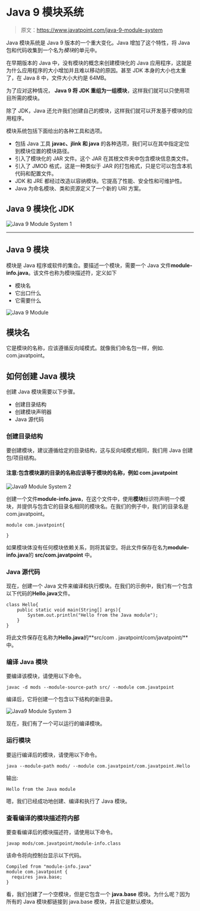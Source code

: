 # Java 9 模块系统

> 原文：<https://www.javatpoint.com/java-9-module-system>

Java 模块系统是 Java 9 版本的一个重大变化。Java 增加了这个特性，将 Java 包和代码收集到一个名为*模块*的单元中。

在早期版本的 Java 中，没有模块的概念来创建模块化的 Java 应用程序，这就是为什么应用程序的大小增加并且难以移动的原因。甚至 JDK 本身的大小也太重了，在 Java 8 中，文件大小大约是 64MB。

为了应对这种情况， **Java 9 将 JDK 重组为一组模块**，这样我们就可以只使用项目所需的模块。

除了 JDK，Java 还允许我们创建自己的模块，这样我们就可以开发基于模块的应用程序。

模块系统包括下面给出的各种工具和选项。

*   包括 Java 工具 **javac、jlink 和 java** 的各种选项，我们可以在其中指定定位到模块位置的模块路径。
*   引入了模块化的 JAR 文件。这个 JAR 在其根文件夹中包含模块信息类文件。
*   引入了 JMOD 格式，这是一种类似于 JAR 的打包格式，只是它可以包含本机代码和配置文件。
*   JDK 和 JRE 都经过改造以容纳模块。它提高了性能、安全性和可维护性。
*   Java 为命名模块、类和资源定义了一个新的 URI 方案。

## Java 9 模块化 JDK

![Java 9 Module System 1](../img/22fce40be232bf4cdd12e80d5d5849c7.png)

* * *

## Java 9 模块

模块是 Java 程序或软件的集合。要描述一个模块，需要一个 Java 文件**module-info.java**。该文件也称为模块描述符，定义如下

*   模块名
*   它出口什么
*   它需要什么

![Java 9 Module](../img/6a693f4878474eb27ec5be7b59e73072.png)

## 模块名

它是模块的名称，应该遵循反向域模式。就像我们命名包一样，例如. com.javatpoint。

## 如何创建 Java 模块

创建 Java 模块需要以下步骤。

*   创建目录结构
*   创建模块声明器
*   Java 源代码

### 创建目录结构

要创建模块，建议遵循给定的目录结构，这与反向域模式相同，我们用 Java 创建包/项目结构。

#### 注意:包含模块源的目录的名称应该等于模块的名称，例如 com.javatpoint

![Java9 Module System 2](../img/2ffda761dd5f13d8c138eedf25c14a33.png)

创建一个文件**module-info.java**，在这个文件中，使用**模块**标识符声明一个模块，并提供与包含它的目录名相同的模块名。在我们的例子中，我们的目录名是 com.javatpoint。

```
module com.javatpoint{

}

```

如果模块体没有任何模块依赖关系，则将其留空。将此文件保存在名为**module-info.java**的 **src/com.javatpoint** 中。

### Java 源代码

现在，创建一个 Java 文件来编译和执行模块。在我们的示例中，我们有一个包含以下代码的**Hello.java**文件。

```
class Hello{
	public static void main(String[] args){
		System.out.println("Hello from the Java module");
	}
}

```

将此文件保存在名称为**Hello.java**的**src/com . javatpoint/com/javatpoint/**中。

### 编译 Java 模块

要编译该模块，请使用以下命令。

```
javac -d mods --module-source-path src/ --module com.javatpoint

```

编译后，它将创建一个包含以下结构的新目录。

![Java9 Module System 3](../img/9a924b9b8f7dac9a86d68a364bf37ace.png)

现在，我们有了一个可以运行的编译模块。

### 运行模块

要运行编译后的模块，请使用以下命令。

```
java --module-path mods/ --module com.javatpoint/com.javatpoint.Hello

```

输出:

```
Hello from the Java module

```

嗯，我们已经成功地创建、编译和执行了 Java 模块。

### 查看编译的模块描述符内部

要查看编译后的模块描述符，请使用以下命令。

```
javap mods/com.javatpoint/module-info.class

```

该命令将向控制台显示以下代码。

```
Compiled from "module-info.java"
module com.javatpoint {
  requires java.base;
}

```

看，我们创建了一个空模块，但是它包含一个 **java.base** 模块。为什么呢？因为所有的 Java 模块都链接到 java.base 模块，并且它是默认模块。